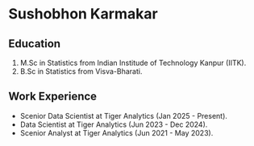 # Sushobhon Karmakar


## Education
1. M.Sc in Statistics from Indian Institude of Technology Kanpur (IITK).
2. B.Sc in Statistics from Visva-Bharati.

## Work Experience
- Scenior Data Scientist at Tiger Analytics (Jan 2025 - Present).
- Data Scientist at Tiger Analytics (Jun 2023 - Dec 2024).
- Scenior Analyst at Tiger Analytics (Jun 2021 - May 2023).
